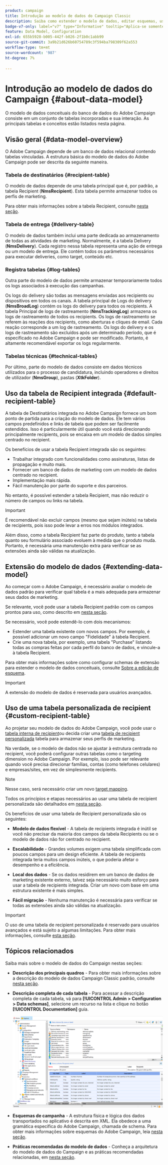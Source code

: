 ```yaml
---
product: campaign
title: Introdução ao modelo de dados do Campaign Classic
description: Saiba como estender o modelo de dados, editar esquemas, usar APIs e muito mais no Campaign
badge-v7-only: label="v7" type="Informative" tooltip="Aplica-se somente ao Campaign Classic v7"
feature: Data Model, Configuration
exl-id: 655b5928-b005-442f-b026-2f1b0c1abb99
source-git-commit: 3a9b21d626b60754789c3f594ba798309f62a553
workflow-type: tm+mt
source-wordcount: '987'
ht-degree: 7%

---
```


# Introdução ao modelo de dados do Campaign {#about-data-model}

O modelo de dados conceituais do banco de dados do Adobe Campaign consiste em um conjunto de tabelas incorporadas e sua interação. As principais tabelas e conceitos estão listados nesta página.

## Visão geral {#data-model-overview}

O Adobe Campaign depende de um banco de dados relacional contendo tabelas vinculadas. A estrutura básica do modelo de dados do Adobe Campaign pode ser descrita da seguinte maneira.

### Tabela de destinatários {#recipient-table}

O modelo de dados depende de uma tabela principal que é, por padrão, a tabela Recipient (**NmsRecipient**). Esta tabela permite armazenar todos os perfis de marketing.

Para obter mais informações sobre a tabela Recipient, consulte [nesta seção](#default-recipient-table).

### Tabela de entrega {#delivery-table}

O modelo de dados também inclui uma parte dedicada ao armazenamento de todas as atividades de marketing. Normalmente, é a tabela Delivery (**NmsDelivery**). Cada registro nessa tabela representa uma ação de entrega ou um modelo de entrega. Ele contém todos os parâmetros necessários para executar deliveries, como target, conteúdo etc.

### Registra tabelas {#log-tables}

Outra parte do modelo de dados permite armazenar temporariamente todos os logs associados à execução das campanhas.

Os logs do delivery são todas as mensagens enviadas aos recipients ou dispositivos em todos os canais. A tabela principal de Logs do delivery (**NmsBroadLog**) contém os logs do delivery para todos os recipients.
A tabela Principal de logs de rastreamento (**NmsTrackingLog**) armazena os logs de rastreamento de todos os recipients. Os logs de rastreamento se referem às reações dos recipients, como aberturas e cliques de email. Cada reação corresponde a um log de rastreamento.
Os logs do delivery e os logs de rastreamento são excluídos após um determinado período, que é especificado no Adobe Campaign e pode ser modificado. Portanto, é altamente recomendável exportar os logs regularmente.

### Tabelas técnicas {#technical-tables}

Por último, parte do modelo de dados consiste em dados técnicos utilizados para o processo de candidatura, incluindo operadores e direitos de utilizador (**NmsGroup**), pastas (**XtkFolder**).

## Uso da tabela de Recipient integrada {#default-recipient-table}

A tabela de Destinatários integrada no Adobe Campaign fornece um bom ponto de partida para a criação do modelo de dados. Ele tem vários campos predefinidos e links de tabela que podem ser facilmente estendidos. Isso é particularmente útil quando você está direcionando principalmente recipients, pois se encaixa em um modelo de dados simples centrado no recipient.

Os benefícios de usar a tabela Recipient integrada são os seguintes:

* Trabalhar integrado com funcionalidades como assinaturas, listas de propagação e muito mais.
* Fornecer um banco de dados de marketing com um modelo de dados centrado no recipient.
* Implementação mais rápida.
* Fácil manutenção por parte do suporte e dos parceiros.

No entanto, é possível estender a tabela Recipient, mas não reduzir o número de campos ou links na tabela.

>[!IMPORTANT]
>
>É recomendável não excluir campos (mesmo que sejam inúteis) na tabela de recipients, pois isso pode levar a erros nos módulos integrados.

Além disso, como a tabela Recipient faz parte do produto, tanto a tabela quanto seu formulário associado evoluem à medida que o produto muda. Portanto, é necessária uma manutenção extra para verificar se as extensões ainda são válidas na atualização.

## Extensão do modelo de dados  {#extending-data-model}

Ao começar com o Adobe Campaign, é necessário avaliar o modelo de dados padrão para verificar qual tabela é a mais adequada para armazenar seus dados de marketing.

Se relevante, você pode usar a tabela Recipient padrão com os campos prontos para uso, como descrito em [nesta seção](#default-recipient-table).

Se necessário, você pode estendê-lo com dois mecanismos:

* Estender uma tabela existente com novos campos. Por exemplo, é possível adicionar um novo campo &quot;Fidelidade&quot; à tabela Recipient.
* Crie uma nova tabela, por exemplo, uma tabela &quot;Purchase&quot; listando todas as compras feitas por cada perfil do banco de dados, e vincule-a à tabela Recipient.

Para obter mais informações sobre como configurar schemas de extensão para estender o modelo de dados conceituais, consulte [Sobre a edição de esquema](../../configuration/using/about-schema-edition.md).

>[!IMPORTANT]
>
>A extensão do modelo de dados é reservada para usuários avançados.

## Uso de uma tabela personalizada de recipient {#custom-recipient-table}

Ao projetar seu modelo de dados do Adobe Campaign, você pode usar o [tabela interna de recipient](#default-recipient-table)ou decida criar uma [tabela de recipient personalizada](../../configuration/using/about-custom-recipient-table.md) tabela para armazenar seus perfis de marketing.

Na verdade, se o modelo de dados não se ajustar à estrutura centrada no recipient, você poderá configurar outras tabelas como o targeting dimension no Adobe Campaign. Por exemplo, isso pode ser relevante quando você precisa direcionar famílias, contas (como telefones celulares) e empresas/sites, em vez de simplesmente recipients.

>[!NOTE]
>
>Nesse caso, será necessário criar um novo [target mapping](../../configuration/using/target-mapping.md).

Todos os princípios e etapas necessários ao usar uma tabela de recipient personalizada são detalhados em [nesta seção](../../configuration/using/about-custom-recipient-table.md).

Os benefícios de usar uma tabela de Recipient personalizada são os seguintes:

* **Modelo de dados flexível** - A tabela de recipients integrada é inútil se você não precisar da maioria dos campos da tabela Recipients ou se o modelo de dados não for centrado no recipient.

* **Escalabilidade** - Grandes volumes exigem uma tabela simplificada com poucos campos para um design eficiente. A tabela de recipients integrada teria muitos campos inúteis, o que poderia afetar o desempenho e a eficiência.

* **Local dos dados** - Se os dados residirem em um banco de dados de marketing existente externo, talvez seja necessário muito esforço para usar a tabela de recipients integrada. Criar um novo com base em uma estrutura existente é mais simples.

* **Fácil migração** - Nenhuma manutenção é necessária para verificar se todas as extensões ainda são válidas na atualização.

>[!IMPORTANT]
>
>O uso de uma tabela de recipient personalizada é reservado para usuários avançados e está sujeito a algumas limitações. Para obter mais informações, consulte [esta seção](../../configuration/using/about-custom-recipient-table.md).

## Tópicos relacionados

Saiba mais sobre o modelo de dados do Campaign nestas seções:

* **Descrição dos principais quadros** - Para obter mais informações sobre a descrição do modelo de dados Campaign Classic padrão, consulte [nesta seção](../../configuration/using/data-model-description.md).

* **Descrição completa de cada tabela** - Para acessar a descrição completa de cada tabela, vá para **[!UICONTROL Admin > Configuration > Data schemas]**, selecione um recurso na lista e clique no botão **[!UICONTROL Documentation]** guia.

  ![](assets/data-model_documentation-tab.png)


* **Esquemas de campanha** - A estrutura física e lógica dos dados transportados no aplicativo é descrita em XML. Ela obedece a uma gramática específica do Adobe Campaign, chamada de schema. Para obter mais informações sobre esquemas do Adobe Campaign, leia [nesta seção](../../configuration/using/about-schema-reference.md).

* **Práticas recomendadas do modelo de dados** - Conheça a arquitetura do modelo de dados do Campaign e as práticas recomendadas relacionadas, em [nesta seção](../../configuration/using/data-model-best-practices.md#data-model-architecture).
